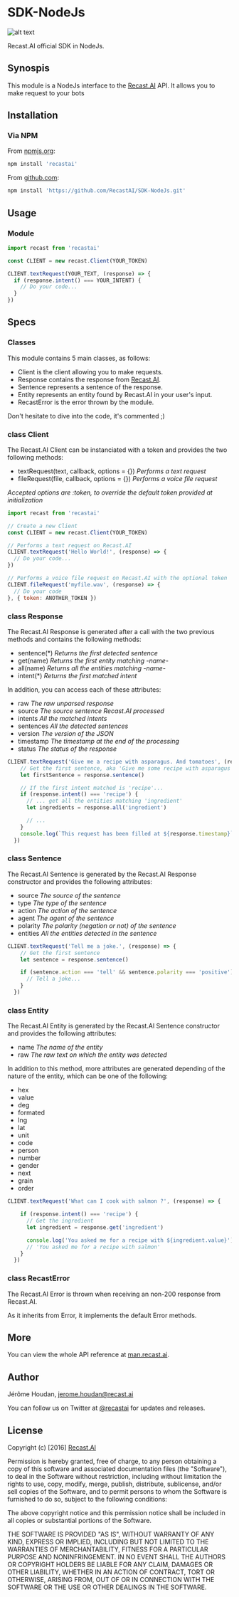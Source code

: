 # SDK-NodeJs

[logo]: https://github.com/RecastAI/SDK-NodeJs/blob/master/misc/logo-inline.png "Recast.AI"

![alt text][logo]

Recast.AI official SDK in NodeJs.

## Synospis

This module is a NodeJs interface to the [Recast.AI](https://recast.ai) API. It allows you to make request to your bots

## Installation

### Via NPM

From [npmjs.org](https://npmjs.com/):

```bash
npm install 'recastai'
```

From [github.com](https://github.com/):

```bash
npm install 'https://github.com/RecastAI/SDK-NodeJs.git'
```

## Usage

### Module

```javascript
import recast from 'recastai'

const CLIENT = new recast.Client(YOUR_TOKEN)

CLIENT.textRequest(YOUR_TEXT, (response) => {
  if (response.intent() === YOUR_INTENT) {
    // Do your code...
  }
})
```

## Specs

### Classes

This module contains 5 main classes, as follows:

* Client is the client allowing you to make requests.
* Response contains the response from [Recast.AI](https://recast.ai).
* Sentence represents a sentence of the response.
* Entity represents an entity found by Recast.AI in your user's input.
* RecastError is the error thrown by the module.

Don't hesitate to dive into the code, it's commented ;)

### class Client

The Recast.AI Client can be instanciated with a token and provides the two following methods:

* textRequest(text, callback, options = {}) *Performs a text request*
* fileRequest(file, callback, options = {}) *Performs a voice file request*

*Accepted options are :token, to override the default token provided at initialization*

```javascript
import recast from 'recastai'

// Create a new Client
const CLIENT = new recast.Client(YOUR_TOKEN)

// Performs a text request on Recast.AI
CLIENT.textRequest('Hello World!', (response) => {
  // Do your code...
})

// Performs a voice file request on Recast.AI with the optional token
CLIENT.fileRequest('myfile.wav', (response) => {
  // Do your code
}, { token: ANOTHER_TOKEN })
```

### class Response

The Recast.AI Response is generated after a call with the two previous methods and contains the following methods:
* sentence(\*)  *Returns the first detected sentence*
* get(name)     *Returns the first entity matching -name-*
* all(name)     *Returns all the entities matching -name-*
* intent(\*)    *Returns the first matched intent*

In addition, you can access each of these attributes:
* raw *The raw unparsed response*
* source *The source sentence Recast.AI processed*
* intents *All the matched intents*
* sentences *All the detected sentences*
* version *The version of the JSON*
* timestamp *The timestamp at the end of the processing*
* status *The status of the response*

```javascript
CLIENT.textRequest('Give me a recipe with asparagus. And tomatoes', (response) => {
    // Get the first sentence, aka 'Give me some recipe with asparagus'
    let firstSentence = response.sentence()

    // If the first intent matched is 'recipe'...
    if (response.intent() === 'recipe') {
      // ... get all the entities matching 'ingredient'
      let ingredients = response.all('ingredient')

      // ...
    }
    console.log(`This request has been filled at ${response.timestamp}`)
  })
```

### class Sentence

The Recast.AI Sentence is generated by the Recast.AI Response constructor and provides the following attributes:

* source *The source of the sentence*
* type *The type of the sentence*
* action *The action of the sentence*
* agent *The agent of the sentence*
* polarity *The polarity (negation or not) of the sentence*
* entities *All the entities detected in the sentence*

```javascript
CLIENT.textRequest('Tell me a joke.', (response) => {
    // Get the first sentence
    let sentence = response.sentence()

    if (sentence.action === 'tell' && sentence.polarity === 'positive') {
      // Tell a joke...
    }
  })
```

### class Entity

The Recast.AI Entity is generated by the Recast.AI Sentence constructor and provides the following attributes:

* name *The name of the entity*
* raw *The raw text on which the entity was detected*

In addition to this method, more attributes are generated depending of the nature of the entity, which can be one of the following:

* hex
* value
* deg
* formated
* lng
* lat
* unit
* code
* person
* number
* gender
* next
* grain
* order

```javascript
CLIENT.textRequest('What can I cook with salmon ?', (response) => {

    if (response.intent() === 'recipe') {
      // Get the ingredient
      let ingredient = response.get('ingredient')

      console.log('You asked me for a recipe with ${ingredient.value}')
      // 'You asked me for a recipe with salmon'
    }
  })
```

### class RecastError

The Recast.AI Error is thrown when receiving an non-200 response from Recast.AI.

As it inherits from Error, it implements the default Error methods.

## More

You can view the whole API reference at [man.recast.ai](https://man.recast.ai).


## Author

Jérôme Houdan, jerome.houdan@recast.ai

You can follow us on Twitter at [@recastai](https://twitter.com/recastai) for updates and releases.

## License

Copyright (c) [2016] [Recast.AI](https://recast.ai)

Permission is hereby granted, free of charge, to any person obtaining a copy
of this software and associated documentation files (the "Software"), to deal
in the Software without restriction, including without limitation the rights
to use, copy, modify, merge, publish, distribute, sublicense, and/or sell
copies of the Software, and to permit persons to whom the Software is
furnished to do so, subject to the following conditions:

The above copyright notice and this permission notice shall be included in all
copies or substantial portions of the Software.

THE SOFTWARE IS PROVIDED "AS IS", WITHOUT WARRANTY OF ANY KIND, EXPRESS OR
IMPLIED, INCLUDING BUT NOT LIMITED TO THE WARRANTIES OF MERCHANTABILITY,
FITNESS FOR A PARTICULAR PURPOSE AND NONINFRINGEMENT. IN NO EVENT SHALL THE
AUTHORS OR COPYRIGHT HOLDERS BE LIABLE FOR ANY CLAIM, DAMAGES OR OTHER
LIABILITY, WHETHER IN AN ACTION OF CONTRACT, TORT OR OTHERWISE, ARISING FROM,
OUT OF OR IN CONNECTION WITH THE SOFTWARE OR THE USE OR OTHER DEALINGS IN THE
SOFTWARE.

